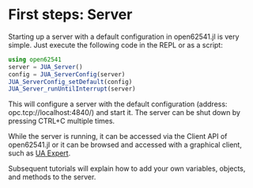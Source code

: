 # First steps: Server

Starting up a server with a default configuration in open62541.jl is very simple.
Just execute the following code in the REPL or as a script:

```julia
using open62541
server = JUA_Server()
config = JUA_ServerConfig(server)
JUA_ServerConfig_setDefault(config)
JUA_Server_runUntilInterrupt(server)
```

This will configure a server with the default configuration (address: opc.tcp://localhost:4840/)
and start it. The server can be shut down by pressing CTRL+C multiple times.

While the server is running, it can be accessed via the Client API of open62541.jl
or it can be browsed and accessed with a graphical client, such as [UA Expert](https://www.unified-automation.com/products/development-tools/uaexpert.html).

Subsequent tutorials will explain how to add your own variables, objects, and
methods to the server.

